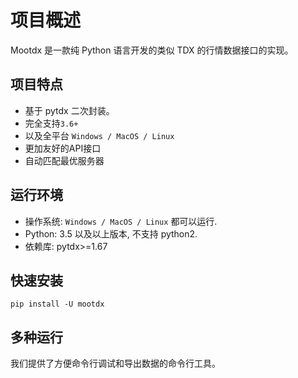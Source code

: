 # 项目概述

Mootdx 是一款纯 Python 语言开发的类似 TDX 的行情数据接口的实现。

## 项目特点

- 基于 pytdx 二次封装。
- 完全支持`3.6+`
- 以及全平台 `Windows / MacOS / Linux`
- 更加友好的API接口
- 自动匹配最优服务器

## 运行环境

- 操作系统: `Windows / MacOS / Linux` 都可以运行.
- Python: 3.5 以及以上版本, 不支持 python2.
- 依赖库: pytdx>=1.67

## 快速安装

```shell
pip install -U mootdx
```

## 多种运行

我们提供了方便命令行调试和导出数据的命令行工具。

